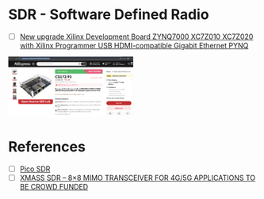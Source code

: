 # SDR - Software Defined Radio


- [ ] [New upgrade Xilinx Development Board ZYNQ7000 XC7Z010 XC7Z020 with Xilinx Programmer USB HDMI-compatible Gigabit Ethernet PYNQ](https://www.aliexpress.com/item/1005006691405638.html)

<img src=images/OpenSourceSDRLab.png width='50%' height='50%' > </img>

# References

- [ ] [Pico SDR](https://blog.porucha.net/2024/pico-sdr/)
- [ ] [XMASS SDR – 8×8 MIMO TRANSCEIVER FOR 4G/5G APPLICATIONS TO BE CROWD FUNDED](https://www.rtl-sdr.com/xmass-sdr-8x8-mimo-transceiver-for-4g-5g-applications-to-be-crowd-funded/)
